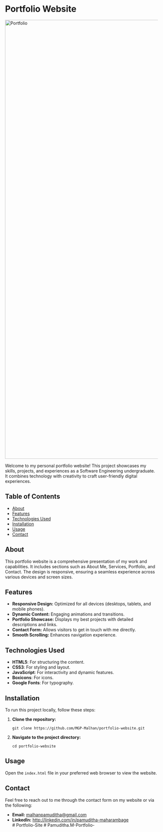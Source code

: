 <!DOCTYPE html>
<html lang="en">
<head>
    <meta charset="UTF-8">
    <meta name="viewport" content="width=device-width, initial-scale=1.0">
   
</head>
<body>

<h1>Portfolio Website</h1><img width="1440" alt="Portfolio" src="https://github.com/MGPMalhan/Portfolio-Web/assets/114260190/64cfd740-e4d7-4174-ac0c-9dcbad09e96d">


<p>Welcome to my personal portfolio website! This project showcases my skills, projects, and experiences as a Software Engineering undergraduate. It combines technology with creativity to craft user-friendly digital experiences.</p>

<h2>Table of Contents</h2>
<ul>
    <li><a href="#about">About</a></li>
    <li><a href="#features">Features</a></li>
    <li><a href="#technologies-used">Technologies Used</a></li>
    <li><a href="#installation">Installation</a></li>
    <li><a href="#usage">Usage</a></li>
    <li><a href="#contact">Contact</a></li>
</ul>

<h2 id="about">About</h2>
<p>This portfolio website is a comprehensive presentation of my work and capabilities. It includes sections such as About Me, Services, Portfolio, and Contact. The design is responsive, ensuring a seamless experience across various devices and screen sizes.</p>

<h2 id="features">Features</h2>
<ul>
    <li><strong>Responsive Design:</strong> Optimized for all devices (desktops, tablets, and mobile phones).</li>
    <li><strong>Dynamic Content:</strong> Engaging animations and transitions.</li>
    <li><strong>Portfolio Showcase:</strong> Displays my best projects with detailed descriptions and links.</li>
    <li><strong>Contact Form:</strong> Allows visitors to get in touch with me directly.</li>
    <li><strong>Smooth Scrolling:</strong> Enhances navigation experience.</li>
</ul>

<h2 id="technologies-used">Technologies Used</h2>
<ul>
    <li><strong>HTML5</strong>: For structuring the content.</li>
    <li><strong>CSS3</strong>: For styling and layout.</li>
    <li><strong>JavaScript</strong>: For interactivity and dynamic features.</li>
    <li><strong>Boxicons</strong>: For icons.</li>
    <li><strong>Google Fonts</strong>: For typography.</li>
</ul>

<h2 id="installation">Installation</h2>
<p>To run this project locally, follow these steps:</p>
<ol>
    <li><strong>Clone the repository:</strong></li>
    <pre><code>git clone https://github.com/MGP-Malhan/portfolio-website.git</code></pre>
    <li><strong>Navigate to the project directory:</strong></li>
    <pre><code>cd portfolio-website</code></pre>
</ol>

<h2 id="usage">Usage</h2>
<p>Open the <code>index.html</code> file in your preferred web browser to view the website.</p>


<h2 id="contact">Contact</h2>
<p>Feel free to reach out to me through the contact form on my website or via the following:</p>
<ul>
    <li><strong>Email:</strong> <a href="mailto:malhanpamuditha@gmail.com">malhanpamuditha@gmail.com</a></li>
    <li><strong>LinkedIn:</strong> <a href="https://www.linkedin.com/in/your-profile">http://linkedin.com/in/pamuditha-maharambage</a></li>
# Portfolio-Site
# Pamuditha.M-Portfolio-
